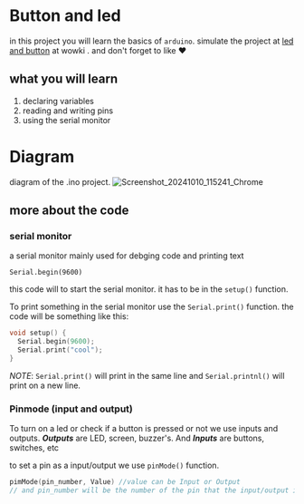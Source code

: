 # Button and led

in this project you will learn the basics of `arduino`.
simulate the project at [led and button](https://wokwi.com/projects/411336385024901121) at wowki .
and don't forget to like ❤️



## what you will learn 
1. declaring variables
2. reading and writing pins
3. using the serial monitor

# Diagram
diagram of the .ino project.
![Screenshot_20241010_115241_Chrome](https://github.com/user-attachments/assets/6bb95536-b864-4568-97d8-5654944a87fb)

## more about the code 

### serial monitor
a serial monitor mainly used for debging code and printing text



```
Serial.begin(9600)
```
this code will to start the serial monitor. it has to be in the
`setup()` function. 


To print something in the serial monitor use the `Serial.print()` function.
the code will be something like this:

``` cpp
void setup() {
  Serial.begin(9600);
  Serial.print("cool");
}
```

_*NOTE*_: `Serial.print()` will print in the same line and `Serial.printnl()` will print on a new line.




### Pinmode (input and output)
To turn on a led or check if a button is pressed or not we use inputs and outputs. ***Outputs*** are LED, screen, buzzer's. And ***Inputs*** are buttons, switches, etc

to set a pin as a input/output we use `pinMode()` function.
```cpp
pimMode(pin_number, Value) //value can be Input or Output
// and pin_number will be the number of the pin that the input/output is plugged into
```


